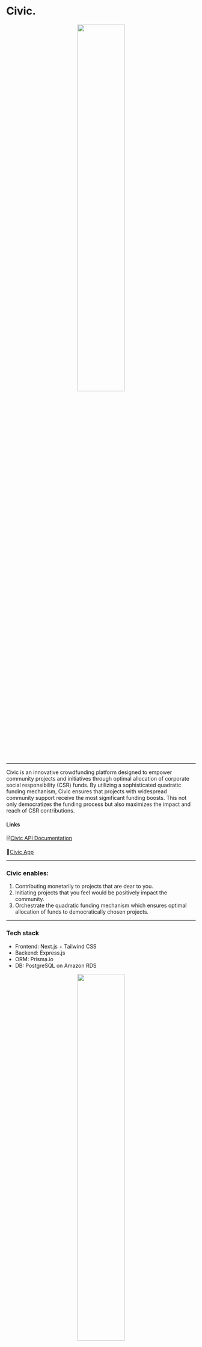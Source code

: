 # Civic.
<p align="center">
  <img width="50%" src="https://github.com/s4nat/civic/assets/92146562/53b5ca2d-b491-462c-968b-1751613c63ec" />
</p>

---
Civic is an innovative crowdfunding platform designed to empower community projects and initiatives through optimal allocation of corporate social responsibility (CSR) funds. By utilizing a sophisticated quadratic funding mechanism, Civic 
ensures that projects with widespread community support receive the most significant funding boosts. This not only democratizes the funding process but also maximizes the impact and reach of CSR contributions.

#### Links
🗎[Civic API Documentation](https://numerous-nitrogen-e35.notion.site/Backend-design-f48a8663833a4a9b868879ff68467fa5#3ee944c082c746e48e00d91471b087ec)

🚀[Civic App](https://civic-a71o.vercel.app/)

---
### Civic enables:
1. Contributing monetarily to projects that are dear to you.
2. Initiating projects that you feel would be positively impact the community.
3. Orchestrate the quadratic funding mechanism which ensures optimal allocation of funds to democratically chosen projects.

---
### Tech stack

- Frontend: Next.js + Tailwind CSS
- Backend: Express.js
- ORM: Prisma.io
- DB: PostgreSQL on Amazon RDS

<p align="center">
  <img width="50%" src="https://github.com/s4nat/civic/assets/92146562/5764c553-8914-48d0-a928-c09a34cb6dbb" />
</p>

---

